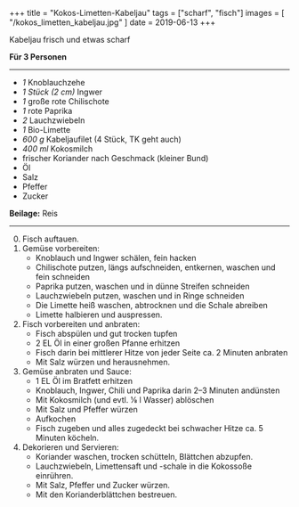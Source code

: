 +++
title = "Kokos-Limetten-Kabeljau"
tags = ["scharf", "fisch"]
images = [ "/kokos_limetten_kabeljau.jpg" ]
date = 2019-06-13
+++

Kabeljau frisch und etwas scharf

**Für 3 Personen**

---

- *1* Knoblauchzehe
- *1 Stück (2 cm)*  Ingwer
- *1* große rote Chilischote
- *1* rote Paprika
- *2* Lauchzwiebeln
- *1* Bio-Limette
- *600 g* Kabeljaufilet (4 Stück, TK geht auch)
- *400 ml* Kokosmilch
- frischer Koriander nach Geschmack (kleiner Bund)
- Öl
- Salz
- Pfeffer
- Zucker

**Beilage:** Reis

---

0. Fisch auftauen.
1. Gemüse vorbereiten:
   * Knoblauch und Ingwer schälen, fein hacken
   * Chilischote putzen, längs aufschneiden, entkernen, waschen und fein schneiden
   * Paprika putzen, waschen und in dünne Streifen schneiden
   * Lauchzwiebeln putzen, waschen und in Ringe schneiden
   * Die Limette heiß waschen, abtrocknen und die Schale abreiben
   * Limette halbieren und auspressen.
2. Fisch vorbereiten und anbraten:
   * Fisch abspülen und gut trocken tupfen
   * 2 EL Öl in einer großen Pfanne erhitzen
   * Fisch darin bei mittlerer Hitze von jeder Seite ca. 2 Minuten anbraten
   * Mit Salz würzen und herausnehmen.
3. Gemüse anbraten und Sauce:
   * 1 EL Öl im Bratfett erhitzen
   * Knoblauch, Ingwer, Chili und Paprika darin 2–3 Minuten andünsten
   * Mit Kokosmilch (und evtl. 1⁄8 l Wasser) ablöschen
   * Mit Salz und Pfeffer würzen
   * Aufkochen
   * Fisch zugeben und alles zugedeckt bei schwacher Hitze ca. 5 Minuten köcheln.
5. Dekorieren und Servieren:
   * Koriander waschen, trocken schütteln, Blättchen abzupfen.
   * Lauchzwiebeln, Limettensaft und -schale in die Kokos­soße einrühren.
   * Mit Salz, Pfeffer und Zucker würzen.
   * Mit den Korianderblättchen bestreuen.


